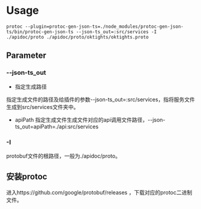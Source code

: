 # Usage

```shell
protoc --plugin=protoc-gen-json-ts=./node_modules/protoc-gen-json-ts/bin/protoc-gen-json-ts --json-ts_out=:src/services -I ./apidoc/proto ./apidoc/proto/oktights/oktights.proto
```

## Parameter

### --json-ts_out

- 指定生成路径

指定生成文件的路径及给插件的参数--json-ts_out=:src/services，指将服务文件生成到src/services文件夹中。

- apiPath
指定生成文件生成文件对应的api调用文件路径，--json-ts_out=apiPath=./api:src/services

### -I

protobuf文件的根路径，一般为./apidoc/proto。

## 安装protoc

进入https://github.com/google/protobuf/releases ，下载对应的protoc二进制文件。
